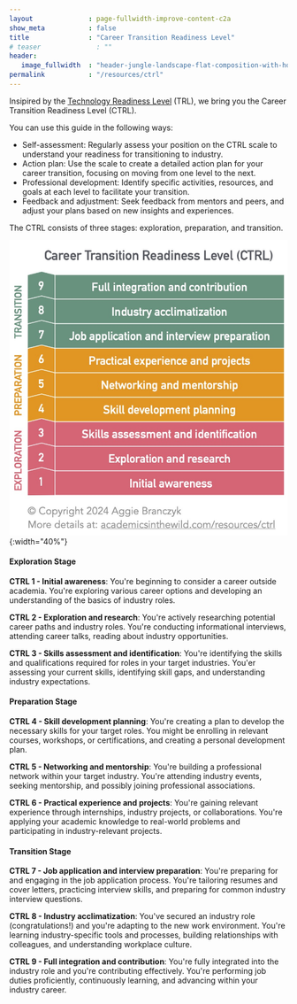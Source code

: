 ```yaml
---
layout              : page-fullwidth-improve-content-c2a
show_meta           : false
title               : "Career Transition Readiness Level"
# teaser              : ""
header:
   image_fullwidth  : "header-jungle-landscape-flat-composition-with-horizontal-view-tropical-flowers-exotic-plants-animals-with-b-flip.jpg"
permalink           : "/resources/ctrl"
---
```

Insipired by the [Technology Readiness Level](https://en.wikipedia.org/wiki/Technology_readiness_level) (TRL), we bring you the Career Transition Readiness Level (CTRL). 

You can use this guide in the following ways:
- Self-assessment: Regularly assess your position on the CTRL scale to understand your readiness for transitioning to industry.
- Action plan: Use the scale to create a detailed action plan for your career transition, focusing on moving from one level to the next.
- Professional development: Identify specific activities, resources, and goals at each level to facilitate your transition.
- Feedback and adjustment: Seek feedback from mentors and peers, and adjust your plans based on new insights and experiences.

The CTRL consists of three stages: exploration, preparation, and transition. 

![CTRL](/images/career-transition-readiness-level-from-academics-in-the-wild.jpg){:width="40%"}


#### **Exploration Stage**
**CTRL 1 - Initial awareness**: You're beginning to consider a career outside academia. You're exploring various career options and developing an understanding of the basics of industry roles.

**CTRL 2 - Exploration and research**: You're actively researching potential career paths and industry roles. You're conducting informational interviews, attending career talks, reading about industry opportunities.

**CTRL 3 - Skills assessment and identification**: You're identifying the skills and qualifications required for roles in your target industries. You'er assessing your current skills, identifying skill gaps, and understanding industry expectations.

#### **Preparation Stage**
**CTRL 4 - Skill development planning**: You're creating a plan to develop the necessary skills for your target roles. You might be enrolling in relevant courses, workshops, or certifications, and creating a personal development plan.

**CTRL 5 - Networking and mentorship**: You're building a professional network within your target industry. You're attending industry events, seeking mentorship, and possibly joining professional associations.

**CTRL 6 - Practical experience and projects**: You're gaining relevant experience through internships, industry projects, or collaborations. You're applying your academic knowledge to real-world problems and participating in industry-relevant projects.

#### **Transition Stage**
**CTRL 7 - Job application and interview preparation**: You're preparing for and engaging in the job application process. You're tailoring resumes and cover letters, practicing interview skills, and preparing for common industry interview questions.

**CTRL 8 - Industry acclimatization**: You've secured an industry role (congratulations!) and you're adapting to the new work environment. You're learning industry-specific tools and processes, building relationships with colleagues, and understanding workplace culture.

**CTRL 9 - Full integration and contribution**: You're fully integrated into the industry role and you're contributing effectively. You're performing job duties proficiently, continuously learning, and advancing within your industry career.
